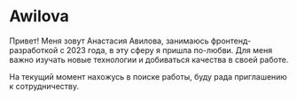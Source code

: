 # Awilova
Привет! Меня зовут Анастасия Авилова, занимаюсь фронтенд-разработкой с 2023 года, в эту сферу я пришла по-любви. Для меня важно изучать новые технологии и добиваться качества в своей работе. 

На текущий момент нахожусь в поиске работы, буду рада приглашению к сотрудничеству.
